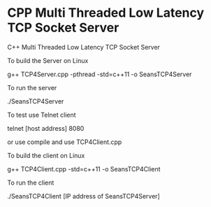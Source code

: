 # CPP Multi Threaded Low Latency TCP Socket Server
C++ Multi Threaded Low Latency TCP Socket Server


To build the Server on Linux

g++ TCP4Server.cpp -pthread -std=c++11 -o SeansTCP4Server


To run the server

./SeansTCP4Server


To test use Telnet client

telnet [host address] 8080

or use compile and use TCP4Client.cpp

To build the client on Linux

g++ TCP4Client.cpp -std=c++11 -o SeansTCP4Client


To run the client

./SeansTCP4Client [IP address of SeansTCP4Server]






